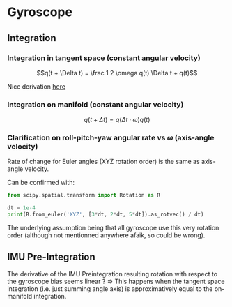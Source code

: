 Gyroscope
=========


Integration
-----------

    
### Integration in tangent space (constant angular velocity)

$$q(t + \Delta t) = \frac 1 2 \omega q(t) \Delta t + q(t)$$

Nice derivation [here](https://fgiesen.wordpress.com/2012/08/24/quaternion-differentiation/)

### Integration on manifold (constant angular velocity)

$$q(t + \Delta t) = q(\Delta t \cdot \omega) q(t)$$

### Clarification on roll-pitch-yaw angular rate vs $\omega$ (axis-angle velocity)

Rate of change for Euler angles (XYZ rotation order) is the same as axis-angle velocity.

Can be confirmed with:

```python
from scipy.spatial.transform import Rotation as R

dt = 1e-4
print(R.from_euler('XYZ', [3*dt, 2*dt, 5*dt]).as_rotvec() / dt)
```

The underlying assumption being that all gyroscope use this very rotation order (although not mentionned anywhere afaik, so could be wrong).

IMU Pre-Integration
-------------------

The derivative of the IMU Preintegration resulting rotation with respect to the gyroscope bias seems linear ?
  => This happens when the tangent space integration (i.e. just summing angle axis) is approximatively equal to the on-manifold integration.
